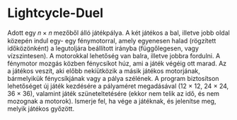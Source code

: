 # Lightcycle-Duel
Adott egy 𝑛 × 𝑛 mezőből álló játékpálya. A két játékos a bal, illetve jobb oldal közepén indul egy- egy fénymotorral, amely egyenesen halad (rögzített időközönként) a legutoljára beállított irányba (függőlegesen, vagy vízszintesen). A motorokkal lehetőség van balra, illetve jobbra fordulni. A fénymotor mozgás közben fénycsíkot húz, ami a játék végéig ott marad. Az a játékos veszít, aki előbb nekiütközik a másik játékos motorjának, bármelyikük fénycsíkjának vagy a pálya szélének. A program biztosítson lehetőséget új játék kezdésére a pályaméret megadásával (12 × 12, 24 × 24, 36 × 36), valamint játék szüneteltetésére (ekkor nem telik az idő, és nem mozognak a motorok). Ismerje fel, ha vége a játéknak, és jelenítse meg, melyik játékos győzött. 
